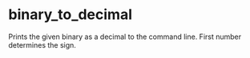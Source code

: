 # binary_to_decimal
Prints the given binary as a decimal to the command line. First number determines the sign.
